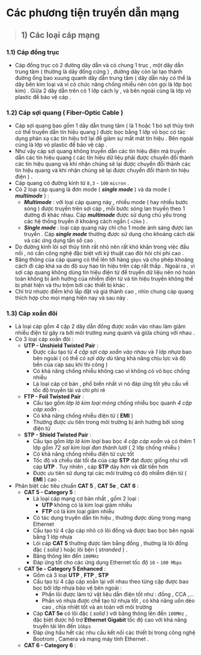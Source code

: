 # Các phương tiện truyền dẫn mạng
> ## **1) Các loại cáp mạng**
### **1.1) Cáp đồng trục**
- Cáp đồng trục có 2 đường dây dẫn và có chung 1 trục , một dây dẫn trung tâm ( thường là dây đồng cứng ) , đường dây còn lại tạo thành đường ống bao xuung quanh dây dẫn trung tâm ( dây dẫn này có thể là dây bên kim loại và vì có chức năng chống nhiễu nên còn gọi là lớp bọc kim) . Giữa 2 dây dẫn trên có 1 lớp cách ly , và bên ngoài cùng là lớp vỏ plastic để bảo vệ cáp .
### **1.2) Cáp sợi quang ( Fiber-Optic Cable )**
- Cáp sợi quang bao gồm 1 dây dẫn trung tâm ( là 1 hoặc 1 bó sợi thủy tinh có thể truyền dẫn tín hiệu quang ) được bọc bằng 1 lớp vỏ bọc có tác dụng phản xạ các tín hiệu trở lại để giảm sự mất mát tín hiệu . Bên ngoài cùng là lớp vỏ plastic để bảo vệ cáp .
- Như vậy cáp sợi quang không truyền dẫn các tín hiệu điện mà truyền dẫn các tín hiệu quang ( các tín hiệu dữ liệu phải được chuyển đổi thành các tín hiệu quang và khi nhận chúng sẽ lại được chuyển đổi thành các tín hiệu quang và khi nhận chúng sẽ lại được chuyển đổi thành tín hiệu điện ) .
- Cáp quang có đường kính từ `8,3` - `100` `micron` .
- Có 2 loại cáp quang là đơn mode ( ***single mode*** ) và da mode ( ***multimode*** ) :
    - ***Multimode*** : với loại cáp quang này , nhiều mode ( hay nhiều bước sóng ) được truyền trên sợi cáp , mỗi bước sóng lan truyền theo 1 đường đi khác nhau. Cáp ***multimode*** được sử dụng chủ yếu trong các hệ thống truyền ở khoảng cách ngắn ( `<2km` ) .
    - ***Single mode*** : loại cáp quang này chỉ cho 1 mode ánh sáng được lan truyền . Cáp ***single mode***  thường được sử dụng cho khoảng cách dài và các ứng dụng tần số cao .
- Do đường kính lõi sợi thủy tinh rất nhỏ nên rất khó khăn trong việc đấu nối , nó cần công nghệ đặc biệt với kỹ thuật cao đòi hỏi chi phí cao .
- Băng thông của cáp quang có thể lên tới hàng `gbps` và cho phép khoảng cách đi cáp khá xa do độ suy hao tín hiệu trên cáp rất thấp . Ngoài ra , vì sợi cáp quang không dùng tín hiệu điện từ để truyền dữ liệu nên nó hoàn toàn không bị ảnh hưởng của nhiễm điện từ và tín hiệu truyền không thể bị phát hiện và thu trộm bởi các thiết bị khác .
- Chỉ trừ nhược điểm khó lắp đặt và giá thành cao , nhìn chung cáp quang thích hợp cho mọi mạng hiện nay và sau này .
### **1.3) Cáp xoắn đôi**
- Là loại cáp gồm 4 cặp 2 dây dẫn đồng được xoắn vào nhau làm giảm nhiễu điện từ gây ra bởi môi trường xung quanh và giữa chúng với nhau .
- Có 3 loại cáp xoắn đôi :
    - **UTP - Unshield Twisted Pair** :
        - Được cấu tạo từ *4 cặp sợi cáp xoắn vào nhau* và *1 lớp nhựa* bao bên ngoài ( có thể có *sợi dây dù* tăng khả năng chịu lực và độ bền của cáp sau khi thi công )
        - Có khả năng chống nhiễu không cao vì không có vỏ bọc chống nhiễu
        - Là loại cáp cơ bản , phổ biến nhất vì nó đáp ứng tốt yêu cầu về tốc độ truyền tải và chi phí rẻ
    - **FTP - Foil Twisted Pair** :
        - Cấu tạo gồm *lớp lá kim loại mỏng* chống nhiễu bọc quanh *4 cặp cáp xoắn* .
        - Có khả năng chống nhiễu điện từ ( **EMI** )
        - Thường được ưu tiên trong môi trường bị ảnh hưởng bởi sóng điện từ
    - **STP - Shield Twisted Pair** :
        - Cấu tạo gồm *lớp lá kim loại* bao bọc *4 cặp cáp xoắn* và có thêm 1 lớp gồm *72 sợi kim loại đan thành lưới* ( 2 lớp chống nhiễu )
        - Có khả năng chống nhiễu điện từ cực tốt
        - Tốc độ và chiều dài tối đa của cáp **STP** đạt được giống như với cáp **UTP** . Tuy nhiên , cáp **STP** dày hơn và đắt tiền hơn
        - Được ưu tiên sử dụng tại các môi trường có độ nhiễm điện từ ( **EMI** ) cao .
- Phân biệt các tiêu chuẩn **CAT 5** , **CAT 5e** , **CAT 6** :
    - **CAT 5 - Category 5** :
        - Là loại cáp mạng cơ bản nhất , gồm 2 loại :
            - **UTP** không có lá kim loại giảm nhiễu
            - **FTP** có lá kim loại giảm nhiễu
        - Có tác dụng truyền dẫn tín hiệu , thường được dùng trong mạng Ethernet 
        - Cấu tạo từ 4 cặp cáp nhỏ có lõi đồng và được bao bọc bên ngoài bằng 1 lớp nhựa
        - Lõi cáp **CAT 5** thường được làm bằng đồng , thường là lõi đồng đặc ( *solid* ) hoặc lõi bện ( *stranded* ) .
        - Băng thông lên đến `100MHz`
        - Đáp ứng tốt cho các ứng dụng Ethernet tốc độ `10` - `100 Mbps`
    - **CAT 5e - Category 5 Enhanced** :
        - Gồm cả 3 loại **UTP** , **FTP** , **STP**
        - Cấu tạo từ 4 cặp cáp xoắn lại với nhau theo từng cặp được bao bọc bởi lớp nhựa bảo vệ bên ngoài :
            -  Phần lõi được làm từ vật liệu dẫn điện tốt như : đồng , CCA ,...
            - Phần vỏ nhựa được chế tạo từ nhựa tốt , có khả năng uốn dẻo cao , chịa nhiệt tốt và an toàn với môi trường 
        - Cáp **CAT 5e** có lõi đặc ( *solid* ) với băng thông lên đến `100MHz` , đặc biệt được hỗ trợ **Ethernet Gigabit** tốc độ cao với khả năng truyền tải lên đến `1Gbps`
        - Đáp ứng hầu hết các nhu cầu kết nối các thiết bị trong công nghệ Bootrom , Camera và mạng máy tính Ethernet .
    - **CAT 6 - Category 6** :